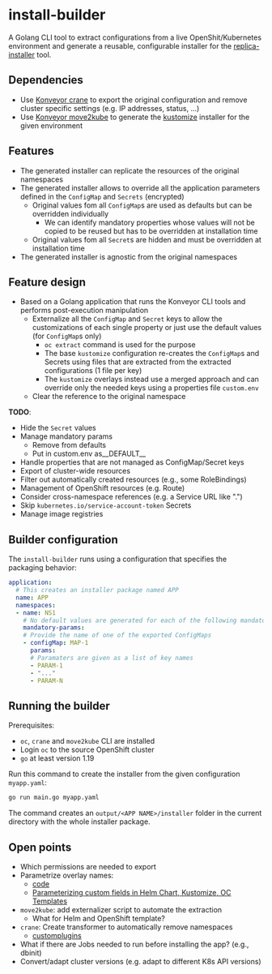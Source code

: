 # install-builder
A Golang CLI tool to extract configurations from a live OpenShit/Kubernetes environment and generate a reusable, configurable
installer for the [replica-installer](../replica-installer/README.md) tool.

## Dependencies
* Use [Konveyor crane](https://konveyor.io/tools/crane/) to export the original configuration and remove cluster specific settings 
(e.g. IP addresses, status, ...)
* Use [Konveyor move2kube](https://move2kube.konveyor.io/) to generate the [kustomize](https://kustomize.io/) installer 
for the given environment 

## Features
* The generated installer can replicate the resources of the original namespaces
* The generated installer allows to override all the application parameters defined in the `ConfigMap` and `Secrets` (encrypted)
  * Original values fom all `ConfigMap`s are used as defaults but can be overridden individually
    * We can identify mandatory properties whose values will not be copied to be reused but has to be overridden at 
    installation time 
  * Original values fom all `Secret`s are hidden and must be overridden at installation time
* The generated installer is agnostic from the original namespaces

## Feature design
* Based on a Golang application that runs the Konveyor CLI tools and performs post-execution manipulation
  * Externalize all the `ConfigMap` and `Secret` keys to allow the customizations of each single property or just use the 
  default values (for `ConfigMap`s only)
    * `oc extract` command is used for the purpose
    * The base `kustomize` configuration re-creates the `ConfigMap`s and Secrets using files that are extracted from the
    extracted configurations (1 file per key)
    * The `kustomize` overlays instead use a merged approach and can override only the needed keys using a properties
    file `custom.env`
  * Clear the reference to the original namespace

**TODO**:
* Hide the `Secret` values
* Manage mandatory params
  * Remove from defaults
  * Put in custom.env as__DEFAULT__
* Handle properties that are not managed as ConfigMap/Secret keys
* Export of cluster-wide resources
* Filter out automatically created resources (e.g., some RoleBindings)
* Management of OpenShift resources (e.g. Route)
* Consider cross-namespace references (e.g. a Service URL like "<svc name>.<ns-name>")
* Skip `kubernetes.io/service-account-token` Secrets
* Manage image registries

## Builder configuration
The `install-builder` runs using a configuration that specifies the packaging behavior: 
```yaml
application:
  # This creates an installer package named APP
  name: APP
  namespaces:
  - name: NS1
    # No default values are generated for each of the following mandatory params
    mandatory-params:
    # Provide the name of one of the exported ConfigMaps
    - configMap: MAP-1
      params:
      # Paramaters are given as a list of key names  
      - PARAM-1
      - "..."
      - PARAM-N
```

## Running the builder
Prerequisites:
* `oc`, `crane` and `move2kube` CLI are installed
* Login `oc` to the source OpenShift cluster
* `go` at least version 1.19 

Run this command to create the installer from the given configuration `myapp.yaml`:
```bash
go run main.go myapp.yaml
```

The command creates an `output/<APP NAME>/installer` folder in the current directory with the whole installer package.

## Open points
* Which permissions are needed to export
* Parametrize overlay names:
    * [code](https://github.com/konveyor/move2kube/blob/3d57835d897596bed2bd42d937b6c5f2ac173f73/transformer/kubernetes/parameterizer/parameterizer.go#L57)
    * [Parameterizing custom fields in Helm Chart, Kustomize, OC Templates](https://move2kube.konveyor.io/tutorials/customizing-the-output/custom-parameterization-of-helm-charts-kustomize-octemplates)
* `move2kube`: add externalizer script to automate the extraction
    * What for Helm and OpenShift template?
* `crane`: Create transformer to automatically remove namespaces
    * [customplugins](https://konveyor.github.io/crane/tools/customplugins/)
* What if there are Jobs needed to run before installing the app? (e.g., dbinit)
* Convert/adapt cluster versions (e.g. adapt to different K8s API versions)